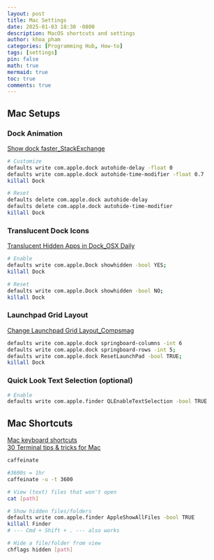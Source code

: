 ```yaml
---
layout: post
title: Mac Settings
date: 2025-01-03 18:30 -0800
description: MacOS shortcuts and settings
author: khoa_pham
categories: [Programming Hub, How-to]
tags: [settings]
pin: false
math: true
mermaid: true
toc: true
comments: true
---
```


## Mac Setups

### Dock Animation

[Show dock faster_StackExchange](https://apple.stackexchange.com/questions/33600/how-can-i-make-auto-hide-show-for-the-dock-faster)

```bash
# Customize
defaults write com.apple.dock autohide-delay -float 0
defaults write com.apple.dock autohide-time-modifier -float 0.7
killall Dock
```

```bash
# Reset
defaults delete com.apple.dock autohide-delay
defaults delete com.apple.dock autohide-time-modifier
killall Dock
```

### Translucent Dock Icons

[Translucent Hidden Apps in Dock_OSX Daily](https://osxdaily.com/2010/06/22/make-hidden-application-icons-translucent-in-the-dock/)

```bash
# Enable
defaults write com.apple.Dock showhidden -bool YES;
killall Dock
```

```bash
# Reset
defaults write com.apple.Dock showhidden -bool NO;
killall Dock
```

### Launchpad Grid Layout

[Change Launchpad Grid Layout_Compsmag](https://www.compsmag.com/how-to/change-launchpad-layout/)

```bash
defaults write com.apple.dock springboard-columns -int 6
defaults write com.apple.dock springboard-rows -int 5;
defaults write com.apple.dock ResetLaunchPad -bool TRUE;
killall Dock
```

### Quick Look Text Selection (optional)

```bash
# Enable
defaults write com.apple.finder QLEnableTextSelection -bool TRUE
```

## Mac Shortcuts

[Mac keyboard shortcuts](https://support.apple.com/en-us/102650)  
[30 Terminal tips & tricks for Mac](https://www.macworld.com/article/671711/30-terminal-tips-tricks-and-projects-for-mac.html)


```bash
caffeinate
```

```bash
#3600s = 1hr
caffeinate -u -t 3600
```

```bash
# View (text) files that won't open
cat [path]
```

```bash
# Show hidden files/folders
defaults write com.apple.finder AppleShowAllFiles -bool TRUE
killall Finder
# --- Cmd + Shift + . --- also works

# Hide a file/folder from view
chflags hidden [path]
```

